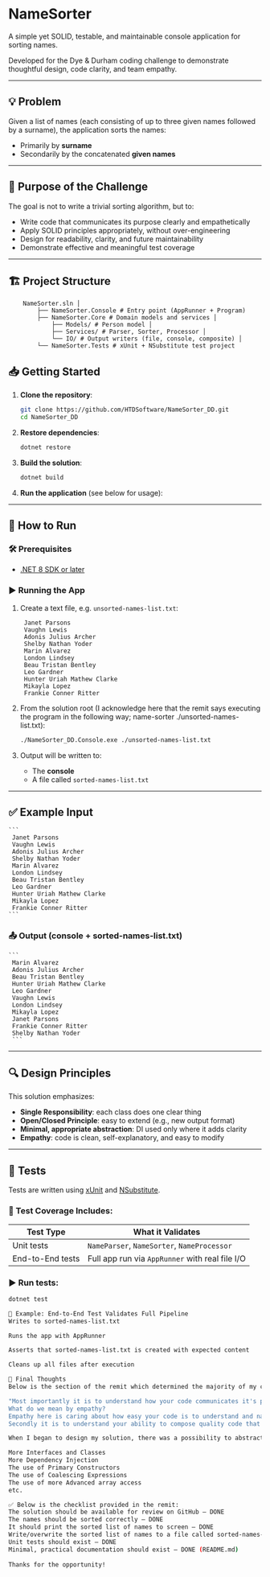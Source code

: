 # NameSorter

A simple yet SOLID, testable, and maintainable console application for sorting names. 

Developed for the Dye & Durham coding challenge to demonstrate thoughtful design, code clarity, and team empathy.

---

## 💡 Problem

Given a list of names (each consisting  of up to three given names followed by a surname), the application sorts the names:

- Primarily by **surname**
- Secondarily by the concatenated **given names**

---

## 🧠 Purpose of the Challenge

The goal is not to write a trivial sorting algorithm, but to:

- Write code that communicates its purpose clearly and empathetically
- Apply SOLID principles appropriately, without over-engineering
- Design for readability, clarity, and future maintainability
- Demonstrate effective and meaningful test coverage

---

## 🏗️ Project Structure

```
    NameSorter.sln │
        ├── NameSorter.Console # Entry point (AppRunner + Program)
        ├── NameSorter.Core # Domain models and services │
            ├── Models/ # Person model │
            ├── Services/ # Parser, Sorter, Processor │
            └── IO/ # Output writers (file, console, composite) │
        └── NameSorter.Tests # xUnit + NSubstitute test project
```

## 📥 Getting Started

1. **Clone the repository**:

    ```bash
    git clone https://github.com/HTDSoftware/NameSorter_DD.git
    cd NameSorter_DD
    ```

2. **Restore dependencies**:

    ```bash
    dotnet restore
    ```

3. **Build the solution**:

    ```bash
    dotnet build
    ```

4. **Run the application** (see below for usage):

---

## 🚀 How to Run

### 🛠 Prerequisites

- [.NET 8 SDK or later](https://dotnet.microsoft.com/en-us/download)

### ▶️ Running the App

1. Create a text file, e.g. `unsorted-names-list.txt`:

    ```
     Janet Parsons
     Vaughn Lewis
     Adonis Julius Archer
     Shelby Nathan Yoder
     Marin Alvarez
     London Lindsey
     Beau Tristan Bentley
     Leo Gardner
     Hunter Uriah Mathew Clarke
     Mikayla Lopez
     Frankie Conner Ritter
    ```

2. From the solution root 
(I acknowledge here that the remit says executing the program in the following way; name-sorter ./unsorted-names-list.txt):

    ```bash
    ./NameSorter_DD.Console.exe ./unsorted-names-list.txt
    ```

3. Output will be written to:

    - The **console**
    - A file called `sorted-names-list.txt`

---

## ✅ Example Input

    ```
     Janet Parsons
     Vaughn Lewis
     Adonis Julius Archer
     Shelby Nathan Yoder
     Marin Alvarez
     London Lindsey
     Beau Tristan Bentley
     Leo Gardner
     Hunter Uriah Mathew Clarke
     Mikayla Lopez
     Frankie Conner Ritter
    ```

### 📤 Output (console + sorted-names-list.txt)

    ```
     Marin Alvarez
     Adonis Julius Archer
     Beau Tristan Bentley
     Hunter Uriah Mathew Clarke
     Leo Gardner
     Vaughn Lewis
     London Lindsey
     Mikayla Lopez
     Janet Parsons
     Frankie Conner Ritter
     Shelby Nathan Yoder
     ```
---

## 🔍 Design Principles

This solution emphasizes:

- **Single Responsibility**: each class does one clear thing
- **Open/Closed Principle**: easy to extend (e.g., new output format)
- **Minimal, appropriate abstraction**: DI used only where it adds clarity
- **Empathy**: code is clean, self-explanatory, and easy to modify

---

## 🧪 Tests

Tests are written using [xUnit](https://xunit.net/) and [NSubstitute](https://nsubstitute.github.io/).

### 🔬 Test Coverage Includes:

| Test Type | What it Validates |
|-----------|-------------------|
| Unit tests | `NameParser`, `NameSorter`, `NameProcessor` |
| End-to-End tests | Full app run via `AppRunner` with real file I/O |

### ▶️ Run tests:

```bash
dotnet test

🧼 Example: End-to-End Test Validates Full Pipeline
Writes to sorted-names-list.txt

Runs the app with AppRunner

Asserts that sorted-names-list.txt is created with expected content

Cleans up all files after execution

🙌 Final Thoughts
Below is the section of the remit which determined the majority of my coding decisions:

"Most importantly it is to understand how your code communicates it's purpose clearly and with empathy to your potential team members.
What do we mean by empathy?
Empathy here is caring about how easy your code is to understand and navigate for the next engineer who touches it.
Secondly it is to understand your ability to compose quality code that adheres to SOLID"

When I began to design my solution, there was a possibility to abstract some elements to a further degree and to loosely couple further elements, and to use syntax introduced in the latest versions of C#, but for "Ease of Understanding" for the next Engineer I stopped where I did. Among my considerations, I could have introduced:

More Interfaces and Classes
More Dependency Injection
The use of Primary Constructors
The use of Coalescing Expressions
The use of more Advanced array access
etc.

✅ Below is the checklist provided in the remit:
The solution should be available for review on GitHub — DONE
The names should be sorted correctly — DONE
It should print the sorted list of names to screen — DONE
Write/overwrite the sorted list of names to a file called sorted-names-list.txt — DONE
Unit tests should exist — DONE
Minimal, practical documentation should exist — DONE (README.md)
 
Thanks for the opportunity!
